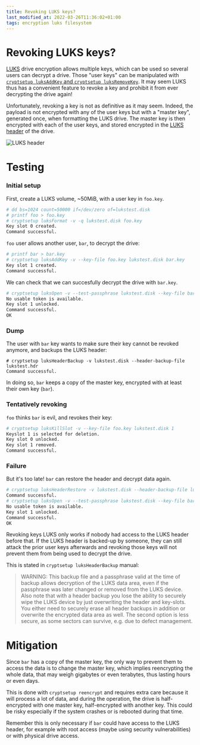 ```yaml
---
title: Revoking LUKS keys?
last_modified_at: 2022-03-26T11:36:02+01:00
tags: encryption luks filesystem
---
```


# Revoking LUKS keys?

[LUKS](https://en.wikipedia.org/wiki/Linux_Unified_Key_Setup) drive encryption allows multiple keys, which can be used so several users can decrypt a drive.
Those "user keys" can be manipulated with [`cryptsetup luksAddKey` and `cryptsetup luksRemoveKey`].
It may seem LUKS thus has a convenient feature to revoke a key and prohibit it from ever decrypting the drive again!

[`cryptsetup luksAddKey` and `cryptsetup luksRemoveKey`]: https://manpages.debian.org/stable/cryptsetup-bin/cryptsetup.8.en.html

Unfortunately, revoking a key is not as definitive as it may seem.
Indeed, the payload is not encrypted with any of the user keys but with a "master key", generated once, when formatting the LUKS drive.
The master key is then encrypted with each of the user keys, and stored encrypted in the [LUKS header] of the drive.

[LUKS header]: https://security.stackexchange.com/questions/109223/what-does-luks-header-contain

![LUKS header](luks-header.png)

# Testing

### Initial setup

First, create a LUKS volume, ~50MiB, with a user key in `foo.key`.

```sh
# dd bs=1024 count=50000 if=/dev/zero of=lukstest.disk
# printf foo > foo.key
# cryptsetup luksFormat -v -q lukstest.disk foo.key
Key slot 0 created.
Command successful.
```

`foo` user allows another user, `bar`, to decrypt the drive:

```sh
# printf bar > bar.key
# cryptsetup luksAddKey -v --key-file foo.key lukstest.disk bar.key
Key slot 1 created.
Command successful.
```

We can check that we can succesfully decrypt the drive with `bar.key`.

```sh
# cryptsetup luksOpen -v --test-passphrase lukstest.disk --key-file bar.key && echo OK
No usable token is available.
Key slot 1 unlocked.
Command successful.
OK
```

### Dump

The user with `bar` key wants to make sure their key cannot be revoked anymore, and backups the LUKS header:
```
# cryptsetup luksHeaderBackup -v lukstest.disk --header-backup-file lukstest.hdr
Command successful.
```

In doing so, `bar` keeps a copy of the master key, encrypted with at least their own key (`bar`).

### Tentatively revoking

`foo` thinks `bar` is evil, and revokes their key:

```sh
# cryptsetup luksKillSlot -v --key-file foo.key lukstest.disk 1
Keyslot 1 is selected for deletion.
Key slot 0 unlocked.
Key slot 1 removed.
Command successful.
```

### Failure

But it's too late! `bar` can restore the header and decrypt data again.

```sh
# cryptsetup luksHeaderRestore -v lukstest.disk --header-backup-file lukstest.hdr -q
Command successful.
# cryptsetup luksOpen -v --test-passphrase lukstest.disk --key-file bar.key && echo OK
No usable token is available.
Key slot 1 unlocked.
Command successful.
OK
```

Revoking keys LUKS only works if nobody had access to the LUKS header before that.
If the LUKS header is backed-up by someone, they can still attack the prior user keys afterwards and revoking those keys will not prevent them from being used to decrypt the drive.

This is stated in `cryptsetup luksHeaderBackup` manual:

> WARNING: This backup file and a passphrase valid at the time of backup allows decryption of the LUKS data area, even if the passphrase was later changed or removed from the LUKS device. Also note that with a header backup you lose the ability to  securely  wipe  the LUKS device by just overwriting the header and key-slots. You either need to securely erase all header backups in addition or overwrite the encrypted data area as well.  The second option is less secure, as some sectors can survive, e.g. due to defect management.


# Mitigation

Since `bar` has a copy of the master key, the only way to prevent them to access the data is to change the master key, which implies reencrypting the whole data, that may weigh gigabytes or even terabytes, thus lasting hours or even days.

This is done with `cryptsetup reencrypt` and requires extra care because it will process a lot of data, and during the operation, the drive is half-encrypted with one master key, half-encrypted with another key.
This could be risky especially if the system crashes or is rebooted during that time.

Remember this is only necessary if `bar` could have access to the LUKS header, for example with root access (maybe using security vulnerabilities) or with physical drive access.
